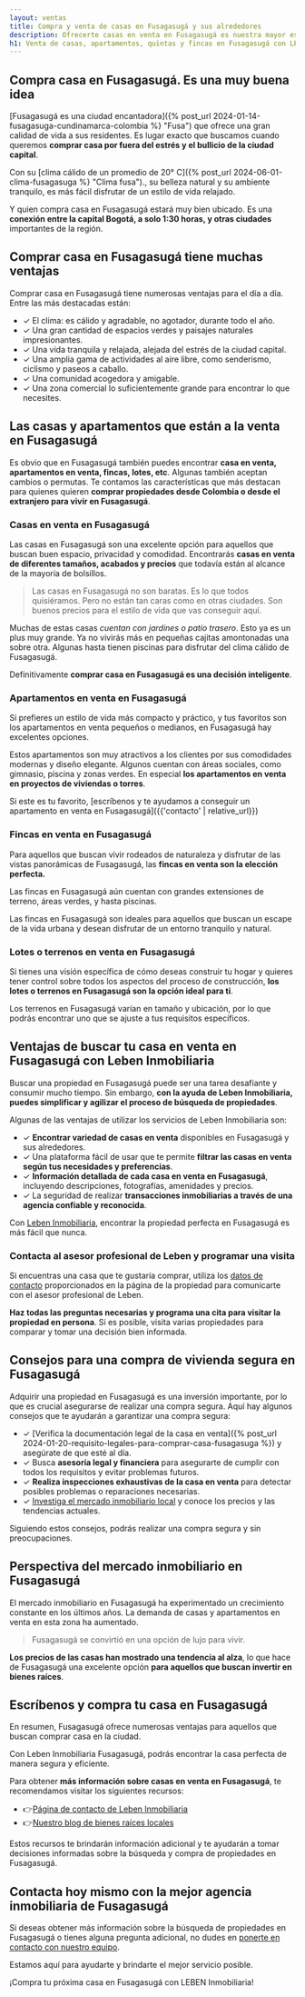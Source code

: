 ```yaml
---
layout: ventas
title: Compra y venta de casas en Fusagasugá y sus alrededores
description: Ofrecerte casas en venta en Fusagasugá es nuestra mayor especialidad. ¿Necesitas comprar una casa? ¿O vas a vender la tuya? Leben Inmobiliaria te asesora
h1: Venta de casas, apartamentos, quintas y fincas en Fusagasugá con LEBEN inmobiliaria
---
```

## Compra casa en Fusagasugá. Es una muy buena idea

[Fusagasugá es una ciudad encantadora]({% post_url 2024-01-14-fusagasuga-cundinamarca-colombia %} "Fusa") que ofrece una gran calidad de vida a sus residentes. Es lugar exacto que buscamos cuando queremos **comprar casa por fuera del estrés y el bullicio de la ciudad capital**.

Con su [clima cálido de un promedio de 20° C]({% post_url 2024-06-01-clima-fusagasuga %} "Clima fusa")., su belleza natural y su ambiente tranquilo, es más fácil disfrutar de un estilo de vida relajado.

Y quien compra casa en Fusagasugá estará muy bien ubicado. Es una **conexión entre la capital Bogotá, a solo 1:30 horas, y otras ciudades** importantes de la región.

## Comprar casa en Fusagasugá tiene muchas ventajas

Comprar casa en Fusagasugá tiene numerosas ventajas para el día a día. Entre las más destacadas están:

- ✓ El clima: es cálido y agradable, no agotador, durante todo el año.
- ✓ Una gran cantidad de espacios verdes y paisajes naturales impresionantes.
- ✓ Una vida tranquila y relajada, alejada del estrés de la ciudad capital.
- ✓ Una amplia gama de actividades al aire libre, como senderismo, ciclismo y paseos a caballo.
- ✓ Una comunidad acogedora y amigable.
- ✓ Una zona comercial lo suficientemente grande para encontrar lo que necesites.

## Las casas y apartamentos que están a la venta en Fusagasugá

Es obvio que en Fusagasugá también puedes encontrar **casa en venta, apartamentos en venta, fincas, lotes, etc**. Algunas también aceptan cambios o permutas. Te contamos las características que más destacan para quienes quieren **comprar propiedades desde Colombia o desde el extranjero para vivir en Fusagasugá**.

### Casas en venta en Fusagasugá

Las casas en Fusagasugá son una excelente opción para aquellos que buscan buen espacio, privacidad y comodidad. Encontrarás **casas en venta de diferentes tamaños, acabados y precios** que todavía están al alcance de la mayoría de bolsillos.

>Las casas en Fusagasugá no son baratas. Es lo que todos quisiéramos. Pero no están tan caras como en otras ciudades. Son buenos precios para el estilo de vida que vas conseguir aquí.

Muchas de estas casas *cuentan con jardines o patio trasero*. Esto ya es un plus muy grande. Ya no vivirás más en pequeñas cajitas amontonadas una sobre otra. Algunas hasta tienen piscinas para disfrutar del clima cálido de Fusagasugá.

Definitivamente **comprar casa en Fusagasugá es una decisión inteligente**.

### Apartamentos en venta en Fusagasugá

Si prefieres un estilo de vida más compacto y práctico, y tus favoritos son los apartamentos en venta pequeños o medianos, en Fusagasugá hay excelentes opciones.

Estos apartamentos son muy atractivos a los clientes por sus comodidades modernas y diseño elegante. Algunos cuentan con áreas sociales, como gimnasio, piscina y zonas verdes. En especial **los apartamentos en venta en proyectos de viviendas o torres**.

Si este es tu favorito, [escríbenos y te ayudamos a conseguir un apartamento en venta en Fusagasugá]({{'contacto' | relative_url}})

### Fincas en venta en Fusagasugá

Para aquellos que buscan vivir rodeados de naturaleza y disfrutar de las vistas panorámicas de Fusagasugá, las **fincas en venta son la elección perfecta.**

Las fincas en Fusagasugá aún cuentan con grandes extensiones de terreno, áreas verdes, y hasta piscinas.

Las fincas en Fusagasugá son ideales para aquellos que buscan un escape de la vida urbana y desean disfrutar de un entorno tranquilo y natural.

### Lotes o terrenos en venta en Fusagasugá

Si tienes una visión específica de cómo deseas construir tu hogar y quieres tener control sobre todos los aspectos del proceso de construcción, **los lotes o terrenos en Fusagasugá son la opción ideal para ti**.

Los terrenos en Fusagasugá varían en tamaño y ubicación, por lo que podrás encontrar uno que se ajuste a tus requisitos específicos.

## Ventajas de buscar tu casa en venta en Fusagasugá con Leben Inmobiliaria

Buscar una propiedad en Fusagasugá puede ser una tarea desafiante y consumir mucho tiempo. Sin embargo, **con la ayuda de Leben Inmobiliaria, puedes simplificar y agilizar el proceso de búsqueda de propiedades**.

Algunas de las ventajas de utilizar los servicios de Leben Inmobiliaria son:

- ✓ **Encontrar variedad de casas en venta** disponibles en Fusagasugá y sus alrededores.
- ✓ Una plataforma fácil de usar que te permite **filtrar las casas en venta según tus necesidades y preferencias**.
- ✓ **Información detallada de cada casa en venta en Fusagasugá**, incluyendo descripciones, fotografías, amenidades y precios.
- ✓ La seguridad de realizar **transacciones inmobiliarias a través de una agencia confiable y reconocida**.

Con [Leben Inmobiliaria](/), encontrar la propiedad perfecta en Fusagasugá es más fácil que nunca.

### Contacta al asesor profesional de Leben y programar una visita

Si encuentras una casa que te gustaría comprar, utiliza los [datos de contacto]({{'contacto'|relative_url}}) proporcionados en la página de la propiedad para comunicarte con el asesor profesional de Leben.

**Haz todas las preguntas necesarias y programa una cita para visitar la propiedad en persona**. Si es posible, visita varias propiedades para comparar y tomar una decisión bien informada.

## Consejos para una compra de vivienda segura en Fusagasugá

Adquirir una propiedad en Fusagasugá es una inversión importante, por lo que es crucial asegurarse de realizar una compra segura. Aquí hay algunos consejos que te ayudarán a garantizar una compra segura:

- ✓ [Verifica la documentación legal de la casa en venta]({% post_url 2024-01-20-requisito-legales-para-comprar-casa-fusagasuga %}) y asegúrate de que esté al día.
- ✓ Busca **asesoría legal y financiera** para asegurarte de cumplir con todos los requisitos y evitar problemas futuros.
- ✓ **Realiza inspecciones exhaustivas de la casa en venta** para detectar posibles problemas o reparaciones necesarias.
- ✓ [Investiga el mercado inmobiliario local](#portfolio) y conoce los precios y las tendencias actuales.

Siguiendo estos consejos, podrás realizar una compra segura y sin preocupaciones.

## Perspectiva del mercado inmobiliario en Fusagasugá

El mercado inmobiliario en Fusagasugá ha experimentado un crecimiento constante en los últimos años. La demanda de casas y apartamentos en venta en esta zona ha aumentado.

>Fusagasugá se convirtió en una opción de lujo para vivir.

**Los precios de las casas han mostrado una tendencia al alza**, lo que hace de Fusagasugá una excelente opción **para aquellos que buscan invertir en bienes raíces**.

## Escríbenos y compra tu casa en Fusagasugá

En resumen, Fusagasugá ofrece numerosas ventajas para aquellos que buscan comprar casa en la ciudad.

Con Leben Inmobiliaria Fusagasugá, podrás encontrar la casa perfecta de manera segura y eficiente.

Para obtener **más información sobre casas en venta en Fusagasugá**, te recomendamos visitar los siguientes recursos:

- 👉[Página de contacto de Leben Inmobiliaria]({{'contacto'|relative_url}})
- 👉[Nuestro blog de bienes raíces locales]({{'blog'|relative_url}})

Estos recursos te brindarán información adicional y te ayudarán a tomar decisiones informadas sobre la búsqueda y compra de propiedades en Fusagasugá.

## Contacta hoy mismo con la mejor agencia inmobiliaria de Fusagasugá

Si deseas obtener más información sobre la búsqueda de propiedades en Fusagasugá o tienes alguna pregunta adicional, no dudes en [ponerte en contacto con nuestro equipo]({{site.whatsapp}}).

Estamos aquí para ayudarte y brindarte el mejor servicio posible.

¡Compra tu próxima casa en Fusagasugá con LEBEN Inmobiliaria!

